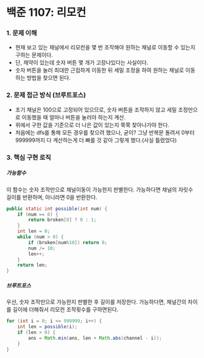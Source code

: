 # 백준 1107: 리모컨
### 1. 문제 이해
- 현재 보고 있는 채널에서 리모컨을 몇 번 조작해야 원하는 채널로 이동할 수 있는지 구하는 문제이다.
- 단, 제약이 있는데 숫자 버튼 몇 개가 고장나있다는 사실이다.
- 숫자 버튼을 눌러 최대한 근접하게 이동한 뒤 세밀 조정을 하여 원하는 채널로 이동하는 방법을 찾으면 된다.

### 2. 문제 접근 방식 (브루트포스)
- 초기 채널은 100으로 고정되어 있으므로, 숫자 버튼을 조작하지 않고 세밀 조정만으로 이동했을 때 얼마나 버튼을 눌러야 하는지 계산.
- 위에서 구한 값을 기준으로 더 나은 값이 있는지 쭉쭉 찾아나가야 한다.
- 처음에는 dfs를 통해 모든 경우를 찾으려 했으나, 굳이? 그냥 반복문 돌려서 0부터 999999까지 다 계산하는게 더 빠를 것 같아 그렇게 했다.(사실 틀렸었다)


### 3. 핵심 구현 로직
##### 가능함수
이 함수는 숫자 조작만으로 채널이동이 가능한지 판별한다. 가능하다면 채널의 자릿수 길이를 반환하며, 아니라면 0을 반환한다.
``` java
public static int possible(int num) {
    if (num == 0) {
        return broken[0] ? 0 : 1;
    }
    int len = 0;
    while (num > 0) {
        if (broken[num%10]) return 0;
        num /= 10;
        len++;
    }
    return len;
}
```

##### 브루트포스
우선, 숫자 조작만으로 가능한지 판별한 후 길이를 저장한다. 가능하다면, 채널간의 차이를 길이에 더해줘서 리모컨 조작횟수를 구하면된다.
``` java
for (int i = 0; i <= 999999; i++) {
    int len = possible(i);
    if (len > 0) {
        ans = Math.min(ans, len + Math.abs(channel - i));
    }
}
```


